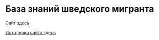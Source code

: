 # База знаний шведского мигранта

[Сайт здесь](https://skatromb.github.io/sweden-migrant-guide/)

[Исходники сайта здесь](index.md)
